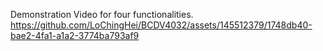 

Demonstration Video for four functionalities.
https://github.com/LoChingHei/BCDV4032/assets/145512379/1748db40-bae2-4fa1-a1a2-3774ba793af9

